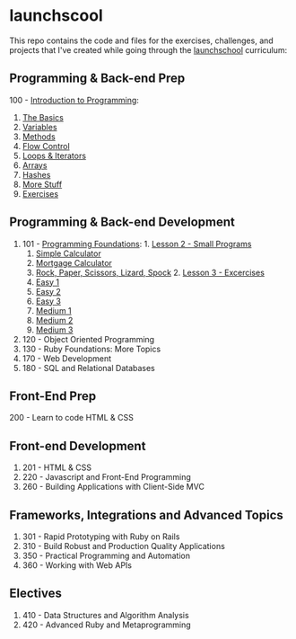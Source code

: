 # launchscool 

This repo contains the code and files for the exercises, challenges, and projects that I've created while going through the [launchschool](https://launchschool.com) curriculum:

## Programming & Back-end Prep
100 - [Introduction to Programming](100/): 
  1. [The Basics](100/the_basics/solutions.rb)
  2. [Variables](100/variables/solutions.rb)
  3. [Methods](100/methods/solutions.rb)
  4. [Flow Control](100/flow_control/solutions.rb)
  5. [Loops & Iterators](100/loops_iterators/solutions.rb)
  6. [Arrays](100/arrays/solutions.rb)
  7. [Hashes](100/hashes/solutions.rb)
  8. [More Stuff](100/more_stuff/solutions.rb)
  9. [Exercises](100/exercises/solutions.rb)

## Programming & Back-end Development
  1. 101 - [Programming Foundations](101/):
    1. [Lesson 2 - Small Programs](101/lesson_2)
      1. [Simple Calculator](101/lesson_2/calc.rb)
      2. [Mortgage Calculator](101/lesson_2/mortgage_calc.rb)
      3. [Rock, Paper, Scissors, Lizard, Spock](101/lesson_2/rock_paper_scissors_lizard_spock.rb)
    2. [Lesson 3 - Excercises](101/lesson_3)
      1. [Easy 1](101/lesson_3/easy_1/solutions.rb)
      2. [Easy 2](101/lesson_3/easy_2/solutions.rb)
      3. [Easy 3](101/lesson_3/easy_3/solutions.rb)
      4. [Medium 1](101/lesson_3/medium_1/solutions.rb)
      5. [Medium 2](101/lesson_3/medium_2/solutions.rb)
      6. [Medium 3](101/lesson_3/medium_3/solutions.rb)
  2. 120 - Object Oriented Programming
  3. 130 - Ruby Foundations: More Topics
  4. 170 - Web Development
  5. 180 - SQL and Relational Databases

## Front-End Prep
200 - Learn to code HTML & CSS

## Front-end Development
  1. 201 - HTML & CSS
  2. 220 - Javascript and Front-End Programming
  3. 260 - Building Applications with Client-Side MVC

## Frameworks, Integrations and Advanced Topics
  1. 301 - Rapid Prototyping with Ruby on Rails
  2. 310 - Build Robust and Production Quality Applications
  3. 350 - Practical Programming and Automation
  4. 360 - Working with Web APIs

## Electives
  1. 410 - Data Structures and Algorithm Analysis
  2. 420 - Advanced Ruby and Metaprogramming
